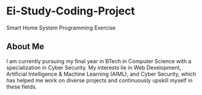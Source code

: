 # Ei-Study-Coding-Project
Smart Home System Programming Exercise

## About Me
I am currently pursuing my final year in BTech in Computer Science with a specialization in Cyber Security. My interests lie in Web Development, Artificial Intelligence & Machine Learning (AIML), and Cyber Security, which has helped me work on diverse projects and continuously upskill myself in these fields.
